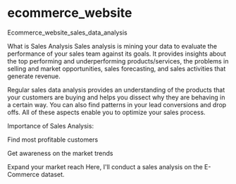 # ecommerce_website
Ecommerce_website_sales_data_analysis

What is Sales Analysis
Sales analysis is mining your data to evaluate the performance of your sales team against its goals. It provides insights about the top performing and underperforming products/services, the problems in selling and market opportunities, sales forecasting, and sales activities that generate revenue.

Regular sales data analysis provides an understanding of the products that your customers are buying and helps you dissect why they are behaving in a certain way. You can also find patterns in your lead conversions and drop offs. All of these aspects enable you to optimize your sales process.



Importance of Sales Analysis:

Find most profitable customers

Get awareness on the market trends

Expand your market reach
Here, I'll conduct a sales analysis on the E-Commerce dataset.
